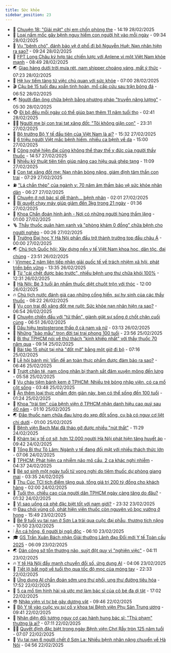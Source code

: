 ```yaml
---
title: Sức khỏe
sidebar_position: 23
---
```


<!-- dantri-suc-khoe:START -->
- 🤔 [Chuyện 18: &quot;Giải mật&quot; chị em chốn phòng the](https://dantri.com.vn/suc-khoe/chuyen-18-giai-mat-chi-em-chon-phong-the-20250228141934030.htm) - 14:19 28/02/2025
- 🚦 [Loại nấm mốc gây bệnh nguy hiểm con người hít vào mỗi ngày](https://dantri.com.vn/suc-khoe/loai-nam-moc-gay-benh-nguy-hiem-con-nguoi-hit-vao-moi-ngay-20250228154033871.htm) - 09:34 28/02/2025
- 🤖 [Vụ &quot;bênh chó&quot;, đánh bảo vệ ở phố đi bộ Nguyễn Huệ: Nạn nhân hiện ra sao?](https://dantri.com.vn/suc-khoe/vu-benh-cho-danh-bao-ve-o-pho-di-bo-nguyen-hue-nan-nhan-hien-ra-sao-20250228160244433.htm) - 09:24 28/02/2025
- 🐻 [FPT Long Châu ký hợp tác chiến lược với Anlene vì một Việt Nam khỏe mạnh](https://dantri.com.vn/suc-khoe/fpt-long-chau-ky-hop-tac-chien-luoc-voi-anlene-vi-mot-viet-nam-khoe-manh-20250228153326194.htm) - 08:49 28/02/2025
- 🌏 [Giao hàng dưới trời mưa rét, nam shipper choáng váng, mất ý thức](https://dantri.com.vn/suc-khoe/giao-hang-duoi-troi-mua-ret-nam-shipper-choang-vang-mat-y-thuc-20250228141747341.htm) - 07:23 28/02/2025
- 👺 [Hệ lụy tiềm tàng từ việc chủ quan với sức khỏe](https://dantri.com.vn/suc-khoe/he-luy-tiem-tang-tu-viec-chu-quan-voi-suc-khoe-20250226111144165.htm) - 07:00 28/02/2025
- 🎬 [Cậu bé 15 tuổi đau xoắn tinh hoàn, mổ cấp cứu sau trận bóng đá](https://dantri.com.vn/suc-khoe/cau-be-15-tuoi-dau-xoan-tinh-hoan-mo-cap-cuu-sau-tran-bong-da-20250228122613174.htm) - 06:52 28/02/2025
- 🌏 [Người đàn ông chữa bệnh bằng phương pháp &quot;truyền năng lượng&quot;](https://dantri.com.vn/suc-khoe/nguoi-dan-ong-chua-benh-bang-phuong-phap-truyen-nang-luong-20250228103057307.htm) - 05:30 28/02/2025
- 🐵 [Đi bộ đều mỗi ngày có thể giúp bạn thêm 11 năm tuổi thọ](https://dantri.com.vn/suc-khoe/di-bo-deu-moi-ngay-co-the-giup-ban-them-11-nam-tuoi-tho-20250227221459966.htm) - 02:41 28/02/2025
- 👨‍🏫 [Người mẹ bị con trai tạt xăng đốt: &quot;Tôi không giận con&quot;](https://dantri.com.vn/suc-khoe/nguoi-me-bi-con-trai-tat-xang-dot-toi-khong-gian-con-20250227183027722.htm) - 23:31 27/02/2025
- 🤗 [Bộ trưởng Bộ Y tế đầu tiên của Việt Nam là ai?](https://dantri.com.vn/suc-khoe/bo-truong-bo-y-te-dau-tien-cua-viet-nam-la-ai-20250227203554637.htm) - 15:32 27/02/2025
- 🫶 [6 triệu người Việt mắc bệnh hiếm, nhiều ca bệnh về da](https://dantri.com.vn/suc-khoe/6-trieu-nguoi-viet-mac-benh-hiem-nhieu-ca-benh-ve-da-20250227215956068.htm) - 15:00 27/02/2025
- 🙉 [Công nghệ hiện đại cũng không thể thay thế y đức của người thầy thuốc](https://dantri.com.vn/suc-khoe/cong-nghe-hien-dai-cung-khong-the-thay-the-y-duc-cua-nguoi-thay-thuoc-20250227180721914.htm) - 14:57 27/02/2025
- 🦅 [Nhiều kỹ thuật tiên tiến giúp nâng cao hiệu quả ghép tạng](https://dantri.com.vn/suc-khoe/nhieu-ky-thuat-tien-tien-giup-nang-cao-hieu-qua-ghep-tang-20250227175243872.htm) - 11:09 27/02/2025
- 🐘 [Con tạt xăng đốt mẹ: Nạn nhân bỏng nặng, giám định tâm thần con trai](https://dantri.com.vn/suc-khoe/con-tat-xang-dot-me-nan-nhan-bong-nang-giam-dinh-tam-than-con-trai-20250227142212365.htm) - 07:29 27/02/2025
- ⛽️ [&quot;Lá chắn thép&quot; của ngành y: 70 năm âm thầm bảo vệ sức khỏe nhân dân](https://dantri.com.vn/suc-khoe/la-chan-thep-cua-nganh-y-70-nam-am-tham-bao-ve-suc-khoe-nhan-dan-20250227121119001.htm) - 06:27 27/02/2025
- 🤡 [Chuyện ở nơi bác sĩ dễ thành... bệnh nhân](https://dantri.com.vn/suc-khoe/chuyen-o-noi-bac-si-de-thanh-benh-nhan-20250226170109253.htm) - 02:01 27/02/2025
- 💼 [Bí quyết chạy máy giúp giảm đến 3kg trong 21 ngày](https://dantri.com.vn/suc-khoe/bi-quyet-chay-may-giup-giam-den-3kg-trong-21-ngay-20250226182041181.htm) - 01:36 27/02/2025
- 🤔 [Khoa Chẩn đoán hình ảnh - Nơi có những người hùng thầm lặng](https://dantri.com.vn/suc-khoe/khoa-chan-doan-hinh-anh-noi-co-nhung-nguoi-hung-tham-lang-20250226233801084.htm) - 01:00 27/02/2025
- 🪜 [Thầy thuốc quân hàm xanh và &quot;phòng khám 0 đồng&quot; chữa bệnh cho người nghèo](https://dantri.com.vn/suc-khoe/thay-thuoc-quan-ham-xanh-va-phong-kham-0-dong-chua-benh-cho-nguoi-ngheo-20250226190708901.htm) - 00:26 27/02/2025
- 📝 [Trường Đại học Y Hà Nội phấn đấu trở thành trường top đầu châu Á](https://dantri.com.vn/suc-khoe/truong-dai-hoc-y-ha-noi-phan-dau-tro-thanh-truong-top-dau-chau-a-20250226202332319.htm) - 00:00 27/02/2025
- 🌏 [Chủ tịch Quốc hội: Xây dựng nền y tế Việt Nam khoa học, dân tộc, đại chúng](https://dantri.com.vn/suc-khoe/chu-tich-quoc-hoi-xay-dung-nen-y-te-viet-nam-khoa-hoc-dan-toc-dai-chung-20250226213835252.htm) - 23:51 26/02/2025
- 🕯 [Vinmec 2 năm liên tiếp nhận giải quốc tế về trách nhiệm xã hội, phát triển bền vững](https://dantri.com.vn/suc-khoe/vinmec-2-nam-lien-tiep-nhan-giai-quoc-te-ve-trach-nhiem-xa-hoi-phat-trien-ben-vung-20250226202320034.htm) - 13:35 26/02/2025
- 🦍 [Từ &quot;cái chết được báo trước&quot;, nhiều bệnh ung thư chữa khỏi 100%](https://dantri.com.vn/suc-khoe/tu-cai-chet-duoc-bao-truoc-nhieu-benh-ung-thu-chua-khoi-100-20250226185824859.htm) - 12:31 26/02/2025
- 🌈 [Hà Nội: Bé 3 tuổi ăn nhầm thuốc diệt chuột trộn với thóc](https://dantri.com.vn/suc-khoe/ha-noi-be-3-tuoi-an-nham-thuoc-diet-chuot-tron-voi-thoc-20250226135254196.htm) - 12:00 26/02/2025
- 🔥 [Chủ tịch nước đánh giá cao những cống hiến, sự hy sinh của các thầy thuốc](https://dantri.com.vn/suc-khoe/chu-tich-nuoc-danh-gia-cao-nhung-cong-hien-su-hy-sinh-cua-cac-thay-thuoc-20250226151546317.htm) - 08:22 26/02/2025
- 🌊 [Vụ con trai đổ xăng đốt mẹ ruột: Sức khỏe nạn nhân hiện ra sao?](https://dantri.com.vn/suc-khoe/vu-con-trai-do-xang-dot-me-ruot-suc-khoe-nan-nhan-hien-ra-sao-20250226135154608.htm) - 06:54 26/02/2025
- 🚦 [Chuyện chiến đấu với &quot;tử thần&quot;, giành giật sự sống ở chốt chặn cuối cùng](https://dantri.com.vn/suc-khoe/chuyen-chien-dau-voi-tu-than-gianh-giat-su-song-o-chot-chan-cuoi-cung-20250225085440306.htm) - 06:51 26/02/2025
- 🤖 [Dấu hiệu testosterone thấp ở cả nam và nữ](https://dantri.com.vn/suc-khoe/dau-hieu-testosterone-thap-o-ca-nam-va-nu-20250226075942631.htm) - 03:13 26/02/2025
- 🤡 [Những &quot;bảo mẫu&quot; trọn đời tại trại phong 100 tuổi](https://dantri.com.vn/suc-khoe/nhung-bao-mau-tron-doi-tai-trai-phong-100-tuoi-20250225212427811.htm) - 23:56 25/02/2025
- 💂 [Bí thư TPHCM nói về thử thách &quot;kinh khiếp nhất&quot; với thầy thuốc 70 năm qua](https://dantri.com.vn/suc-khoe/bi-thu-tphcm-noi-ve-thu-thach-kinh-khiep-nhat-voi-thay-thuoc-70-nam-qua-20250225145507525.htm) - 09:14 25/02/2025
- 🦄 [Bài tập 15 phút tại nhà &quot;đốt mỡ&quot; bằng một giờ đi bộ](https://dantri.com.vn/suc-khoe/bai-tap-15-phut-tai-nha-dot-mo-bang-mot-gio-di-bo-20250221163532687.htm) - 07:16 25/02/2025
- 🧠 [Lễ hội bánh mì: Vấn đề an toàn thực phẩm được đảm bảo ra sao?](https://dantri.com.vn/suc-khoe/le-hoi-banh-mi-van-de-an-toan-thuc-pham-duoc-dam-bao-ra-sao-20250225112254484.htm) - 06:46 25/02/2025
- 🤖 [Trượt chân té, nam công nhân bị thanh sắt đâm xuyên mông đến lưng](https://dantri.com.vn/suc-khoe/truot-chan-te-nam-cong-nhan-bi-thanh-sat-dam-xuyen-mong-den-lung-20250225124413308.htm) - 05:58 25/02/2025
- 💼 [Vụ cháy tiệm bánh kem ở TPHCM: Nhiều trẻ bỏng nhập viện, có ca mổ cột sống](https://dantri.com.vn/suc-khoe/vu-chay-tiem-banh-kem-o-tphcm-nhieu-tre-bong-nhap-vien-co-ca-mo-cot-song-20250225103928298.htm) - 03:48 25/02/2025
- 🧰 [Ăn thêm loại thực phẩm đơn giản này, bạn có thể sống đến 100 tuổi](https://dantri.com.vn/suc-khoe/an-them-loai-thuc-pham-don-gian-nay-ban-co-the-song-den-100-tuoi-20250224210948249.htm) - 01:24 25/02/2025
- 🎉 [Khoa &quot;trái tim&quot; của bệnh viện ở TPHCM nhận danh hiệu cao quý sau 40 năm](https://dantri.com.vn/suc-khoe/khoa-trai-tim-cua-benh-vien-o-tphcm-nhan-danh-hieu-cao-quy-sau-40-nam-20250224182808805.htm) - 01:10 25/02/2025
- 🌏 [Đắp thuốc nam chữa đau lưng do xẹp đốt sống, cụ bà có nguy cơ liệt chi dưới](https://dantri.com.vn/suc-khoe/dap-thuoc-nam-chua-dau-lung-do-xep-dot-song-cu-ba-co-nguy-co-liet-chi-duoi-20250220154649926.htm) - 01:00 25/02/2025
- 📝 [Bệnh viện Bạch Mai đã tháo gỡ được nhiều &quot;nút thắt&quot;](https://dantri.com.vn/suc-khoe/benh-vien-bach-mai-da-thao-go-duoc-nhieu-nut-that-20250224181840233.htm) - 11:29 24/02/2025
- 🧠 [Khám tại  y tế cơ sở, hơn 12.000 người Hà Nội phát hiện tăng huyết áp](https://dantri.com.vn/suc-khoe/kham-tai-y-te-co-so-hon-12000-nguoi-ha-noi-phat-hien-tang-huyet-ap-20250224162315359.htm) - 09:42 24/02/2025
- 🚀 [Tổng Bí thư Tô Lâm: Ngành y tế đang đối mặt với nhiều thách thức lớn](https://dantri.com.vn/suc-khoe/tong-bi-thu-to-lam-nganh-y-te-dang-doi-mat-voi-nhieu-thach-thuc-lon-20250224135107610.htm) - 07:06 24/02/2025
- 💯 [TPHCM: Phát hiện ca nhiễm não mô cầu, 2 ca khác nghi nhiễm](https://dantri.com.vn/suc-khoe/tphcm-phat-hien-ca-nhiem-nao-mo-cau-2-ca-khac-nghi-nhiem-20250224105547917.htm) - 04:37 24/02/2025
- 🫶 [Bé sơ sinh một ngày tuổi tử vong nghi do tiêm thuốc dự phòng giang mai](https://dantri.com.vn/suc-khoe/be-so-sinh-mot-ngay-tuoi-tu-vong-nghi-do-tiem-thuoc-du-phong-giang-mai-20250224085326677.htm) - 03:35 24/02/2025
- 👹 [Thu Cúc TCI tích điểm tặng quà, tổng giá trị 200 tỷ đồng cho khách hàng](https://dantri.com.vn/suc-khoe/thu-cuc-tci-tich-diem-tang-qua-tong-gia-tri-200-ty-dong-cho-khach-hang-20250224085016463.htm) - 02:00 24/02/2025
- 🤩 [Tuổi thọ, chiều cao của người dân TPHCM ngày càng tăng do đâu?](https://dantri.com.vn/suc-khoe/tuoi-tho-chieu-cao-cua-nguoi-dan-tphcm-ngay-cang-tang-do-dau-20250223222546136.htm) - 01:32 24/02/2025
- 🌊 [Vì sao uống cà phê đặc biệt tốt với nam giới?](https://dantri.com.vn/suc-khoe/vi-sao-uong-ca-phe-dac-biet-tot-voi-nam-gioi-20250223203444223.htm) - 23:32 23/02/2025
- 🤓 [Đau chói vùng cổ, phát hiện viên thuốc còn nguyên vỏ bọc vướng ở họng](https://dantri.com.vn/suc-khoe/dau-choi-vung-co-phat-hien-vien-thuoc-con-nguyen-vo-boc-vuong-o-hong-20250223195311926.htm) - 15:49 23/02/2025
- 🌝 [Bé 9 tuổi vụ tai nạn ở Sơn La trải qua cuộc đại phẫu, thương tích nặng](https://dantri.com.vn/suc-khoe/be-9-tuoi-vu-tai-nan-o-son-la-trai-qua-cuoc-dai-phau-thuong-tich-nang-20250223175022251.htm) - 10:50 23/02/2025
- 🕯 [Ăn cá hồng, 6 người bị ngộ độc](https://dantri.com.vn/suc-khoe/an-ca-hong-6-nguoi-bi-ngo-doc-20250223113614504.htm) - 06:10 23/02/2025
- 🎓 [GS Trần Xuân Bách nhận Giải thưởng Lãnh đạo Đổi mới Y tế Toàn cầu 2025](https://dantri.com.vn/suc-khoe/gs-tran-xuan-bach-nhan-giai-thuong-lanh-dao-doi-moi-y-te-toan-cau-2025-20250223121918303.htm) - 06:09 23/02/2025
- 🌏 [Dân công sở tổn thương não, suýt đột quỵ vì &quot;nghiện việc&quot;](https://dantri.com.vn/suc-khoe/dan-cong-so-ton-thuong-nao-suyt-dot-quy-vi-nghien-viec-20250221171434215.htm) - 04:11 23/02/2025
- 🔥 [Y tế Hà Nội đẩy mạnh chuyển đổi số, ứng dụng AI](https://dantri.com.vn/suc-khoe/y-te-ha-noi-day-manh-chuyen-doi-so-ung-dung-ai-20250222175106354.htm) - 04:06 23/02/2025
- 📝 [Tiết lộ bất ngờ về tuổi thọ qua tốc độ mọc của móng tay](https://dantri.com.vn/suc-khoe/tiet-lo-bat-ngo-ve-tuoi-tho-qua-toc-do-moc-cua-mong-tay-20250222185146634.htm) - 22:33 22/02/2025
- 🧠 [Ứng dụng AI chẩn đoán sớm ung thư phổi, ung thư đường tiêu hóa](https://dantri.com.vn/suc-khoe/ung-dung-ai-chan-doan-som-ung-thu-phoi-ung-thu-duong-tieu-hoa-20250222143624580.htm) - 17:52 22/02/2025
- 🦅 [5 ca mổ tìm hình hài và ước mơ làm bác sĩ của cô bé đa dị tật](https://dantri.com.vn/suc-khoe/5-ca-mo-tim-hinh-hai-va-uoc-mo-lam-bac-si-cua-co-be-da-di-tat-20250222131730691.htm) - 17:02 22/02/2025
- 😎 [Nhập viện vì tự bẻ gãy dương vật](https://dantri.com.vn/suc-khoe/nhap-vien-vi-tu-be-gay-duong-vat-20250221152611469.htm) - 09:46 22/02/2025
- 🎉 [Bộ Y tế vào cuộc vụ sự cố y khoa tại Bệnh viện Phụ Sản Trung ương](https://dantri.com.vn/suc-khoe/bo-y-te-vao-cuoc-vu-su-co-y-khoa-tai-benh-vien-phu-san-trung-uong-20250222154601063.htm) - 09:41 22/02/2025
- 🫣 [Nhận diện đối tượng nguy cơ cao hành hung bác sĩ: &quot;Thủ phạm&quot; thường là ai?](https://dantri.com.vn/suc-khoe/nhan-dien-doi-tuong-nguy-co-cao-hanh-hung-bac-si-thu-pham-thuong-la-ai-20250222114303123.htm) - 07:11 22/02/2025
- 🧑‍🏫 [Quyết định đặc biệt trong ngày Bệnh viện Chợ Rẫy tròn 125 năm tuổi](https://dantri.com.vn/suc-khoe/quyet-dinh-dac-biet-trong-ngay-benh-vien-cho-ray-tron-125-nam-tuoi-20250222085026505.htm) - 07:07 22/02/2025
- 🥷 [Vụ tai nạn 6 người chết ở Sơn La: Nhiều bệnh nhân nặng chuyển về Hà Nội](https://dantri.com.vn/suc-khoe/vu-tai-nan-6-nguoi-chet-o-son-la-nhieu-benh-nhan-nang-chuyen-ve-ha-noi-20250222115548235.htm) - 04:56 22/02/2025<!-- dantri-suc-khoe:END -->
